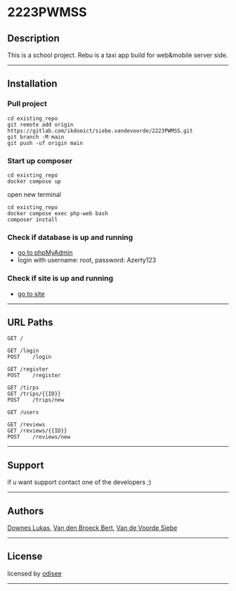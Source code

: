 # 2223PWMSS

## Description

This is a school project. Rebu is a taxi app build for web&mobile server side.

---

## Installation

### Pull project

```
cd existing_repo
git remote add origin https://gitlab.com/ikdoeict/siebe.vandevoorde/2223PWMSS.git
git branch -M main
git push -uf origin main
```

### Start up composer

```
cd existing_repo
docker compose up
```
open new terminal
```
cd existing_repo
docker compose exec php-web bash
composer install
```

### Check if database is up and running

- [go to phpMyAdmin](http://localhost:8001)
- login with username: root, password: Azerty123

### Check if site is up and running

- [go to site](http://localhost:8080)

---

## URL Paths

```
GET	/

GET	/login
POST	/login

GET	/register
POST	/register

GET	/tirps
GET	/trips/{{ID}}
POST	/trips/new

GET	/users

GET	/reviews
GET	/reviews/{{ID}}
POST	/reviews/new
```

---

## Support

if u want support contact one of the developers ;)

---

## Authors

[Downes Lukas](https://gitlab.com/lukas.downes), 
[Van den Broeck Bert](https://gitlab.com/bert.vandenbroeck), 
[Van de Voorde Siebe](https://gitlab.com/siebe.vandevoorde)

---

## License

licensed by [odisee](https://odisee.be)

---